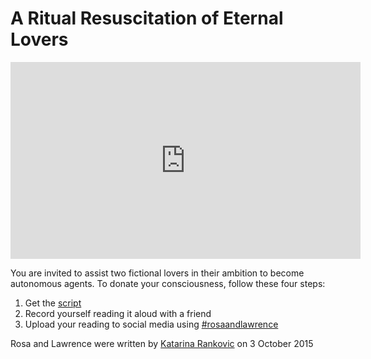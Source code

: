 # A Ritual Resuscitation of Eternal Lovers

<p align="center">
<iframe width="560" height="315" src="https://www.youtube.com/embed/videoseries?list=PL_900p0RwL1nnLN73MpmJA8ITDTssIwz3" title="YouTube video player" frameborder="0" allow="accelerometer; autoplay; clipboard-write; encrypted-media; gyroscope; picture-in-picture" allowfullscreen></iframe>
</p>


You are invited to assist two fictional lovers in their ambition to become autonomous agents. To donate your consciousness, follow these four steps:

1. Get the [script](/script.md)
2. Record yourself reading it aloud with a friend
3. Upload your reading to social media using [#rosaandlawrence](https://www.instagram.com/explore/tags/rosaandlawrence/)

Rosa and Lawrence were written by [Katarina Rankovic](https://www.katarinarankovic.art/) on 3 October 2015

